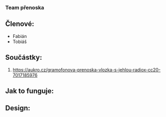 ### Team přenoska

## Členové:
 - Fabián
 - Tobiáš

## Součástky: 
1. https://aukro.cz/gramofonova-prenoska-vlozka-s-jehlou-radiox-cc20-7017185976


## Jak to funguje:

## Design:
